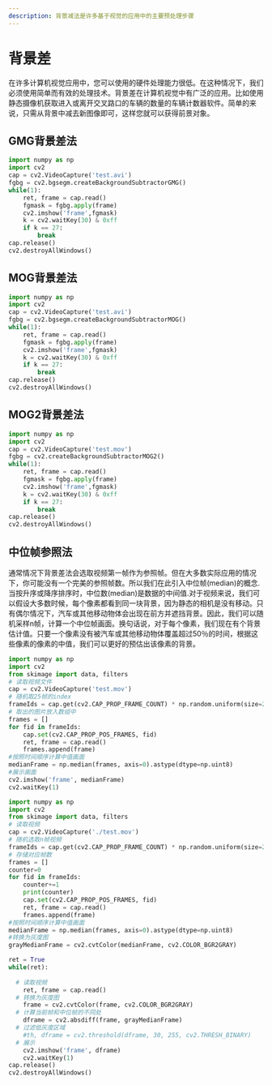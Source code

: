 ```yaml
---
description: 背景减法是许多基于视觉的应用中的主要预处理步骤
---
```


# 背景差

在许多计算机视觉应用中，您可以使用的硬件处理能力很低。在这种情况下，我们必须使用简单而有效的处理技术。背景差在计算机视觉中有广泛的应用。比如使用静态摄像机获取进入或离开交叉路口的车辆的数量的车辆计数器软件。简单的来说，只需从背景中减去新图像即可，这样您就可以获得前景对象。



## GMG背景差法

```python
import numpy as np
import cv2
cap = cv2.VideoCapture('test.avi')
fgbg = cv2.bgsegm.createBackgroundSubtractorGMG()
while(1):
    ret, frame = cap.read()
    fgmask = fgbg.apply(frame)
    cv2.imshow('frame',fgmask)
    k = cv2.waitKey(30) & 0xff
    if k == 27:
        break
cap.release()
cv2.destroyAllWindows()
```

## MOG背景差法

```python
import numpy as np
import cv2
cap = cv2.VideoCapture('test.avi')
fgbg = cv2.bgsegm.createBackgroundSubtractorMOG()
while(1):
    ret, frame = cap.read()
    fgmask = fgbg.apply(frame)
    cv2.imshow('frame',fgmask)
    k = cv2.waitKey(30) & 0xff
    if k == 27:
        break
cap.release()
cv2.destroyAllWindows()
```

## MOG2背景差法

```python
import numpy as np
import cv2
cap = cv2.VideoCapture('test.mov')
fgbg = cv2.createBackgroundSubtractorMOG2()
while(1):
    ret, frame = cap.read()
    fgmask = fgbg.apply(frame)
    cv2.imshow('frame',fgmask)
    k = cv2.waitKey(30) & 0xff
    if k == 27:
        break
cap.release()
cv2.destroyAllWindows()
```

## 中位帧参照法

通常情况下背景差法会选取视频第一帧作为参照帧。但在大多数实际应用的情况下，你可能没有一个完美的参照帧数。所以我们在此引入中位帧\(median\)的概念.当按升序或降序排序时，中位数\(median\)是数据的中间值.对于视频来说，我们可以假设大多数时候，每个像素都看到同一块背景，因为静态的相机是没有移动。只有偶尔情况下，汽车或其他移动物体会出现在前方并遮挡背景。因此，我们可以随机采样n帧，计算一个中位帧画面。换句话说，对于每个像素，我们现在有个背景估计值。只要一个像素没有被汽车或其他移动物体覆盖超过50％的时间，根据这些像素的像素的中值，我们可以更好的预估出该像素的背景。

```python
import numpy as np
import cv2
from skimage import data, filters
# 读取视频文件
cap = cv2.VideoCapture('test.mov')
# 随机取25帧的index
frameIds = cap.get(cv2.CAP_PROP_FRAME_COUNT) * np.random.uniform(size=25)
# 取出的图片放入数组中
frames = []
for fid in frameIds:
    cap.set(cv2.CAP_PROP_POS_FRAMES, fid)
    ret, frame = cap.read()
    frames.append(frame)
#按照时间顺序计算中值画面
medianFrame = np.median(frames, axis=0).astype(dtype=np.uint8)    
#展示画面
cv2.imshow('frame', medianFrame)
cv2.waitKey(1)
```

```python
import numpy as np
import cv2
from skimage import data, filters
# 读取视频
cap = cv2.VideoCapture('./test.mov')
# 随机选取n帧视频
frameIds = cap.get(cv2.CAP_PROP_FRAME_COUNT) * np.random.uniform(size=25)
# 存储对应帧数
frames = []
counter=0
for fid in frameIds:
    counter+=1
    print(counter)
    cap.set(cv2.CAP_PROP_POS_FRAMES, fid)
    ret, frame = cap.read()
    frames.append(frame)
#按照时间顺序计算中值画面
medianFrame = np.median(frames, axis=0).astype(dtype=np.uint8)    
#转换为灰度图
grayMedianFrame = cv2.cvtColor(medianFrame, cv2.COLOR_BGR2GRAY)

ret = True
while(ret):
 
  # 读取视频
    ret, frame = cap.read()
  # 转换为灰度图
    frame = cv2.cvtColor(frame, cv2.COLOR_BGR2GRAY)
  # 计算当前帧和中位帧的不同处
    dframe = cv2.absdiff(frame, grayMedianFrame)
  # 过滤低灰度区域
    #th, dframe = cv2.threshold(dframe, 30, 255, cv2.THRESH_BINARY)
  # 展示
    cv2.imshow('frame', dframe)
    cv2.waitKey(1)
cap.release()
cv2.destroyAllWindows()
```


